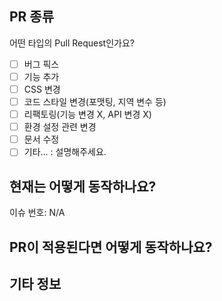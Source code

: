 ## PR 종류

어떤 타입의 Pull Request인가요?

- [ ] 버그 픽스
- [ ] 기능 추가
- [ ] CSS 변경
- [ ] 코드 스타일 변경(포맷팅, 지역 변수 등)
- [ ] 리팩토링(기능 변경 X, API 변경 X)
- [ ] 환경 설정 관련 변경
- [ ] 문서 수정
- [ ] 기타... : 설명해주세요.

## 현재는 어떻게 동작하나요?

이슈 번호: N/A

## PR이 적용된다면 어떻게 동작하나요?

## 기타 정보
